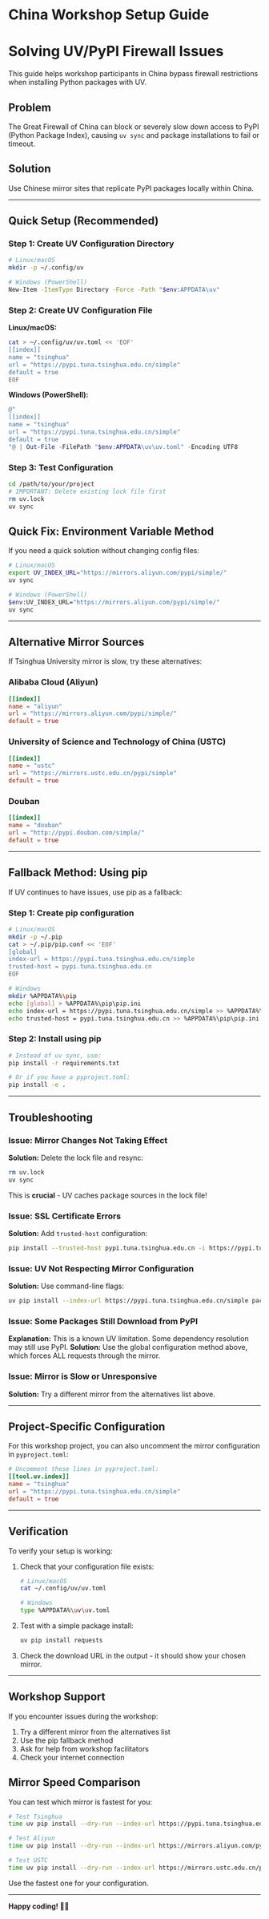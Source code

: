 # China Workshop Setup Guide
# Solving UV/PyPI Firewall Issues

This guide helps workshop participants in China bypass firewall restrictions when installing Python packages with UV.

## Problem
The Great Firewall of China can block or severely slow down access to PyPI (Python Package Index), causing `uv sync` and package installations to fail or timeout.

## Solution
Use Chinese mirror sites that replicate PyPI packages locally within China.

---

## Quick Setup (Recommended)

### Step 1: Create UV Configuration Directory
```bash
# Linux/macOS
mkdir -p ~/.config/uv

# Windows (PowerShell)
New-Item -ItemType Directory -Force -Path "$env:APPDATA\uv"
```

### Step 2: Create UV Configuration File

**Linux/macOS:**
```bash
cat > ~/.config/uv/uv.toml << 'EOF'
[[index]]
name = "tsinghua"
url = "https://pypi.tuna.tsinghua.edu.cn/simple"
default = true
EOF
```

**Windows (PowerShell):**
```powershell
@"
[[index]]
name = "tsinghua"
url = "https://pypi.tuna.tsinghua.edu.cn/simple"
default = true
"@ | Out-File -FilePath "$env:APPDATA\uv\uv.toml" -Encoding UTF8
```

### Step 3: Test Configuration
```bash
cd /path/to/your/project
# IMPORTANT: Delete existing lock file first
rm uv.lock
uv sync
```

## Quick Fix: Environment Variable Method

If you need a quick solution without changing config files:

```bash
# Linux/macOS
export UV_INDEX_URL="https://mirrors.aliyun.com/pypi/simple/"
uv sync

# Windows (PowerShell)
$env:UV_INDEX_URL="https://mirrors.aliyun.com/pypi/simple/"
uv sync
```

---

## Alternative Mirror Sources

If Tsinghua University mirror is slow, try these alternatives:

### Alibaba Cloud (Aliyun)
```toml
[[index]]
name = "aliyun"
url = "https://mirrors.aliyun.com/pypi/simple/"
default = true
```

### University of Science and Technology of China (USTC)
```toml
[[index]]
name = "ustc"
url = "https://mirrors.ustc.edu.cn/pypi/simple"
default = true
```

### Douban
```toml
[[index]]
name = "douban"
url = "http://pypi.douban.com/simple/"
default = true
```

---

## Fallback Method: Using pip

If UV continues to have issues, use pip as a fallback:

### Step 1: Create pip configuration
```bash
# Linux/macOS
mkdir -p ~/.pip
cat > ~/.pip/pip.conf << 'EOF'
[global]
index-url = https://pypi.tuna.tsinghua.edu.cn/simple
trusted-host = pypi.tuna.tsinghua.edu.cn
EOF

# Windows
mkdir %APPDATA%\pip
echo [global] > %APPDATA%\pip\pip.ini
echo index-url = https://pypi.tuna.tsinghua.edu.cn/simple >> %APPDATA%\pip\pip.ini
echo trusted-host = pypi.tuna.tsinghua.edu.cn >> %APPDATA%\pip\pip.ini
```

### Step 2: Install using pip
```bash
# Instead of uv sync, use:
pip install -r requirements.txt

# Or if you have a pyproject.toml:
pip install -e .
```

---

## Troubleshooting

### Issue: Mirror Changes Not Taking Effect
**Solution:** Delete the lock file and resync:
```bash
rm uv.lock
uv sync
```
This is **crucial** - UV caches package sources in the lock file!

### Issue: SSL Certificate Errors
**Solution:** Add `trusted-host` configuration:
```bash
pip install --trusted-host pypi.tuna.tsinghua.edu.cn -i https://pypi.tuna.tsinghua.edu.cn/simple package_name
```

### Issue: UV Not Respecting Mirror Configuration
**Solution:** Use command-line flags:
```bash
uv pip install --index-url https://pypi.tuna.tsinghua.edu.cn/simple package_name
```

### Issue: Some Packages Still Download from PyPI
**Explanation:** This is a known UV limitation. Some dependency resolution may still use PyPI.
**Solution:** Use the global configuration method above, which forces ALL requests through the mirror.

### Issue: Mirror is Slow or Unresponsive
**Solution:** Try a different mirror from the alternatives list above.

---

## Project-Specific Configuration

For this workshop project, you can also uncomment the mirror configuration in `pyproject.toml`:

```toml
# Uncomment these lines in pyproject.toml:
[[tool.uv.index]]
name = "tsinghua"
url = "https://pypi.tuna.tsinghua.edu.cn/simple"
default = true
```

---

## Verification

To verify your setup is working:

1. Check that your configuration file exists:
   ```bash
   # Linux/macOS
   cat ~/.config/uv/uv.toml
   
   # Windows
   type %APPDATA%\uv\uv.toml
   ```

2. Test with a simple package install:
   ```bash
   uv pip install requests
   ```

3. Check the download URL in the output - it should show your chosen mirror.

---

## Workshop Support

If you encounter issues during the workshop:

1. Try a different mirror from the alternatives list
2. Use the pip fallback method
3. Ask for help from workshop facilitators
4. Check your internet connection

## Mirror Speed Comparison

You can test which mirror is fastest for you:

```bash
# Test Tsinghua
time uv pip install --dry-run --index-url https://pypi.tuna.tsinghua.edu.cn/simple requests

# Test Aliyun  
time uv pip install --dry-run --index-url https://mirrors.aliyun.com/pypi/simple/ requests

# Test USTC
time uv pip install --dry-run --index-url https://mirrors.ustc.edu.cn/pypi/simple requests
```

Use the fastest one for your configuration.

---

**Happy coding! 🐍🚀**